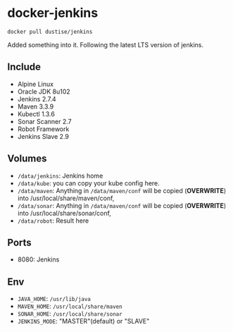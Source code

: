 # docker-jenkins

`docker pull dustise/jenkins`

Added something into it.
Following the latest LTS version of jenkins.

## Include

- Alpine Linux
- Oracle JDK 8u102
- Jenkins 2.7.4
- Maven 3.3.9
- Kubectl 1.3.6
- Sonar Scanner 2.7
- Robot Framework
- Jenkins Slave 2.9

## Volumes

- `/data/jenkins`: Jenkins home
- `/data/kube`: you can copy your kube config here.
- `/data/maven`: Anything in `/data/maven/conf` will be copied (**OVERWRITE**) into /usr/local/share/maven/conf,
- `/data/sonar`: Anything in `/data/maven/conf` will be copied (**OVERWRITE**) into /usr/local/share/sonar/conf,
- `/data/robot`: Result here

## Ports

- 8080: Jenkins

## Env

- `JAVA_HOME`: `/usr/lib/java`
- `MAVEN_HOME`: `/usr/local/share/maven`
- `SONAR_HOME`: `/usr/local/share/sonar`
- `JENKINS_MODE`: "MASTER"(default) or "SLAVE"

